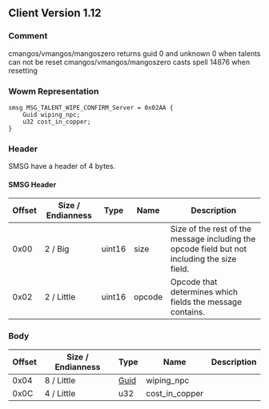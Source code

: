 ## Client Version 1.12

### Comment

cmangos/vmangos/mangoszero returns guid 0 and unknown 0 when talents can not be reset
cmangos/vmangos/mangoszero casts spell 14876 when resetting

### Wowm Representation
```rust,ignore
smsg MSG_TALENT_WIPE_CONFIRM_Server = 0x02AA {
    Guid wiping_npc;
    u32 cost_in_copper;
}
```
### Header
SMSG have a header of 4 bytes.

#### SMSG Header
| Offset | Size / Endianness | Type   | Name   | Description |
| ------ | ----------------- | ------ | ------ | ----------- |
| 0x00   | 2 / Big           | uint16 | size   | Size of the rest of the message including the opcode field but not including the size field.|
| 0x02   | 2 / Little        | uint16 | opcode | Opcode that determines which fields the message contains.|
### Body
| Offset | Size / Endianness | Type | Name | Description |
| ------ | ----------------- | ---- | ---- | ----------- |
| 0x04 | 8 / Little | [Guid](../spec/packed-guid.md) | wiping_npc |  |
| 0x0C | 4 / Little | u32 | cost_in_copper |  |
